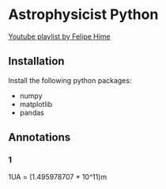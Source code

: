 # Astrophysicist Python

[Youtube playlist by Felipe Hime](https://youtube.com/playlist?list=PLgGmq5CrIhxY5j7TXVrIT2RotMdSiO5gN&feature=shared)

## Installation

Install the following python packages:

- numpy
- matplotlib
- pandas

## Annotations

### 1

1UA = (1.495978707 * 10^11)m
